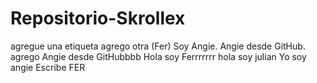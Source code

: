 # Repositorio-Skrollex
agregue una etiqueta
agrego otra (Fer)
Soy Angie.
Angie desde GitHub.
agrego
Angie desde GitHubbbb
Hola soy Ferrrrrrr
hola soy julian
Yo soy angie
Escribe FER
